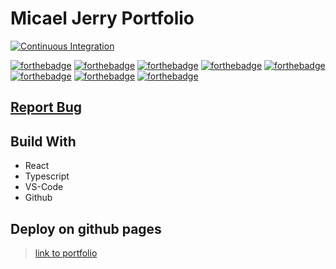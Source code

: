 # Micael Jerry Portfolio

[![Continuous Integration](https://github.com/micael-jerry/portfolio-micael-jerry/actions/workflows/CI.yml/badge.svg?branch=dev)](https://github.com/micael-jerry/portfolio-micael-jerry/actions/workflows/CI.yml)

[![forthebadge](https://forthebadge.com/images/featured/featured-built-with-love.svg)](https://forthebadge.com)
[![forthebadge](https://forthebadge.com/images/badges/made-with-react.svg)](https://forthebadge.com)
[![forthebadge](https://forthebadge.com/images/badges/made-with-typescript.svg)](https://forthebadge.com)
[![forthebadge](https://forthebadge.com/images/badges/built-by-developers.svg)](https://forthebadge.com)
[![forthebadge](https://forthebadge.com/images/badges/powered-by-coders-sweat.svg)](https://forthebadge.com)
[![forthebadge](https://forthebadge.com/images/badges/uses-brains.svg)](https://forthebadge.com)
[![forthebadge](https://forthebadge.com/images/badges/works-on-my-machine.svg)](https://forthebadge.com)
[![forthebadge](https://forthebadge.com/images/badges/code-it-break-it.svg)](https://forthebadge.com)

## [Report Bug](https://github.com/micael-jerry/portfolio-micael-jerry/issues)

## Build With

- React
- Typescript
- VS-Code
- Github

## Deploy on github pages

> [link to portfolio](https://micael-jerry.github.io/portfolio-micael-jerry/)
